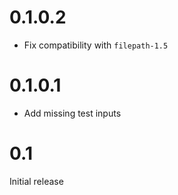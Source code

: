 # 0.1.0.2

- Fix compatibility with `filepath-1.5`

# 0.1.0.1

- Add missing test inputs

# 0.1

Initial release
